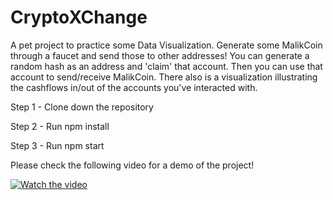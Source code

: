# CryptoXChange

A pet project to practice some Data Visualization. Generate some MalikCoin through a faucet and send those to other addresses! You can generate a random hash as an address and 'claim' that account. Then you can use that account to send/receive MalikCoin. There also is a visualization illustrating the cashflows in/out of the accounts you've interacted with.

Step 1 - Clone down the repository

Step 2 - Run npm install 

Step 3 - Run npm start

Please check the following video for a demo of the project!



[![Watch the video](https://img.youtube.com/vi/Y6moSBYWI74/maxresdefault.jpg)](https://youtu.be/Y6moSBYWI74)
